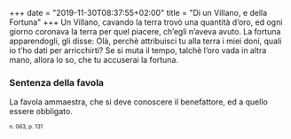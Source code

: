 +++
date = "2019-11-30T08:37:55+02:00"
title = "Di un Villano, e della Fortuna"
+++
Un Villano, cavando la terra trovò una quantità d’oro, ed ogni giorno coronava
la terra per quel piacere, ch’egli n’aveva avuto. La fortuna apparendogli, gli
disse: Olà, perchè attribuisci tu alla terra i miei doni, quali io t’ho dati
per arricchirti? Se si muta il tempo, talchè l’oro vada in altra mano, allora
lo so, che tu accuserai la fortuna.

### Sentenza della favola
La favola ammaestra, che si deve conoscere il benefattore, ed a quello essere
obbligato.

<sub><sub>n. 063, p. 131<sub><sub>

